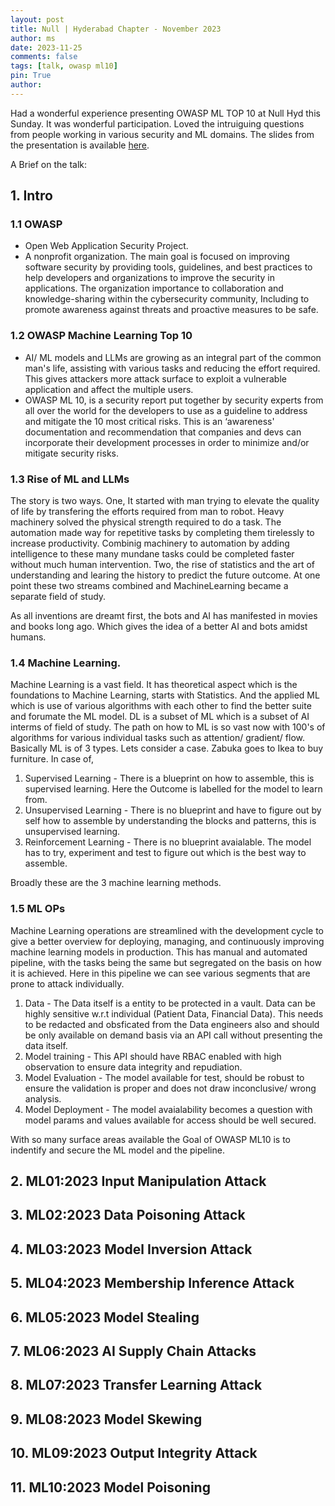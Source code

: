 ```yaml
---
layout: post
title: Null | Hyderabad Chapter - November 2023
author: ms
date: 2023-11-25
comments: false
tags: [talk, owasp ml10]
pin: True
author:
---
```


Had a wonderful experience presenting OWASP ML TOP 10 at Null Hyd this Sunday. It was wonderful participation. Loved the intruiguing questions from people working in various security and ML domains. The slides from the presentation is available [here](https://github.com/msnishanth9001/msnishanth9001.github.io/blob/main/PPTX/Null%20%7C%20Hyd%20Nov.pptx).

A Brief on the talk:

## 1. Intro

### 1.1 OWASP 
- Open Web Application Security Project.
- A nonprofit organization. The main goal is focused on improving software security by providing tools, guidelines, and best practices to help developers and organizations to improve the security in applications. The organization importance to collaboration and knowledge-sharing within the cybersecurity community, Including to promote awareness against threats and proactive measures to be safe.

### 1.2 OWASP Machine Learning Top 10
- AI/ ML models and LLMs are growing as an integral part of the common man's life, assisting with various tasks and reducing the effort required. This gives attackers more attack surface to exploit a vulnerable application and affect the multiple users.
- OWASP ML 10, is a security report put together by security experts from all over the world for the developers to use as a guideline to address and mitigate the 10 most critical risks. This is an ‘awareness' documentation and recommendation that companies and devs  can incorporate their development processes in order to minimize and/or mitigate security risks.

### 1.3 Rise of ML and LLMs
The story is two ways. One, It started with man trying to elevate the quality of life by transfering the efforts required from man to robot. Heavy machinery solved the physical strength required to do a task. The automation made way for repetitive tasks by completing them tirelessly to increase productivity. Combinig machinery to automation by adding intelligence to these many mundane tasks could be completed faster without much human intervention. Two, the rise of statistics and the art of understanding and learing the history to predict the future outcome. At one point these two streams combined and MachineLearning became a separate field of study. 

As all inventions are dreamt first, the bots and AI has manifested in movies and books long ago. Which gives the idea of a better AI and bots amidst humans.

### 1.4 Machine Learning.
Machine Learning is a vast field. It has theoretical aspect which is the foundations to Machine Learning, starts with Statistics. And the applied ML which is use of various algorithms with each other to find the better suite and forumate the ML model. DL is a subset of ML which is a subset of AI interms of field of study. The path on how to ML is so vast now with 100's of algorithms for various individual tasks such as attention/ gradient/ flow. Basically ML is of 3 types. Lets consider a case. Zabuka goes to Ikea to buy furniture. In case of,
1. Supervised Learning - There is a blueprint on how to assemble, this is supervised learning. Here the Outcome is labelled for the model to learn from.
2. Unsupervised Learning - There is no blueprint and have to figure out by self how to assemble by understanding the blocks and patterns, this is unsupervised learning.
3. Reinforcement Learning - There is no blueprint avaialable. The model has to try, experiment and test to figure out which is the best way to assemble.

Broadly these are the 3 machine learning methods.

### 1.5 ML OPs
Machine Learning operations are streamlined with the development cycle to give a better overview for deploying, managing, and continuously improving machine learning models in production. This has manual and automated pipeline, with the tasks being the same but segregated on the basis on how it is achieved. Here in this pipeline we can see various segments that are prone to attack individually. 
1.  Data - The Data itself is a entity to be protected in a vault. Data can be highly sensitive w.r.t individual (Patient Data, Financial Data). This needs to be redacted and obsficated from the Data engineers also and should be only available on demand basis via an API call without presenting the data itself.
2. Model training - This API should have RBAC enabled with high observation to ensure data integrity and repudiation.
3. Model Evaluation - The model available for test, should be robust to ensure the validation is proper and does not draw inconclusive/ wrong analysis.
4. Model Deployment - The model avaialability becomes a question with model params and values available for access should be well secured.

With so many surface areas available the Goal of OWASP ML10 is to indentify and secure the ML model and the pipeline.

## 2. ML01:2023 Input Manipulation Attack


## 3. ML02:2023 Data Poisoning Attack


## 4. ML03:2023 Model Inversion Attack


## 5. ML04:2023 Membership Inference Attack


## 6. ML05:2023 Model Stealing


## 7. ML06:2023 AI Supply Chain Attacks


## 8. ML07:2023 Transfer Learning Attack


## 9. ML08:2023 Model Skewing


## 10. ML09:2023 Output Integrity Attack


## 11. ML10:2023 Model Poisoning







